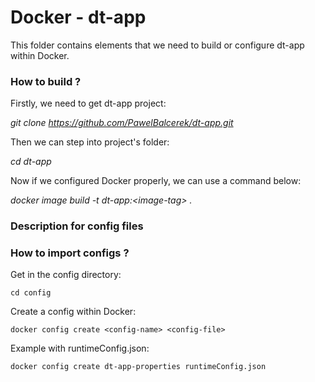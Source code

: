 # Docker - dt-app

This folder contains elements that we need to build or configure dt-app within Docker.

### How to build ?

Firstly, we need to get dt-app project:

<i> git clone https://github.com/PawelBalcerek/dt-app.git </i>

Then we can step into project's folder:

<i> cd dt-app </i>

Now if we configured Docker properly, we can use a command below:

<i> docker image build -t dt-app:\<image-tag\> . </i>

### Description for config files

### How to import configs ?

Get in the config directory:

```shell script
cd config
```

Create a config within Docker:

```shell script
docker config create <config-name> <config-file>
```

Example with runtimeConfig.json:

```shell script
docker config create dt-app-properties runtimeConfig.json
```
